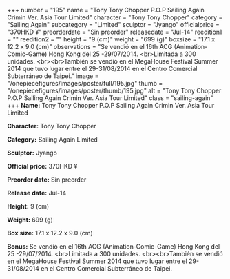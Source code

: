 +++
number = "195"
name = "Tony Tony Chopper P.O.P Sailing Again Crimin Ver. Asia Tour Limited"
character = "Tony Tony Chopper"
category = "Sailing Again"
subcategory = "Limited"
sculptor = "Jyango"
officialprice = "370HKD ¥"
preorderdate = "Sin preorder"
releasedate = "Jul-14"
reedition1 = ""
reedition2 = ""
height = "9 (cm)"
weight = "699 (g)"
boxsize = "17.1 x 12.2 x 9.0 (cm)"
observations = "Se vendió en el 16th ACG (Animation-Comic-Game) Hong Kong del 25 -29/07/2014. &lt;br&gt;Limitada a 300 unidades.  &lt;br&gt;&lt;br&gt;También se vendió en el MegaHouse Festival Summer 2014 que tuvo lugar entre el 29-31/08/2014 en el Centro Comercial Subterráneo de Taipei."
image = "/onepiecefigures/images/poster/full/195.jpg"
thumb = "/onepiecefigures/images/poster/thumb/195.jpg"
alt = "Tony Tony Chopper P.O.P Sailing Again Crimin Ver. Asia Tour Limited"
class = "sailing-again"
+++
**Name:** Tony Tony Chopper P.O.P Sailing Again Crimin Ver. Asia Tour Limited

**Character:** Tony Tony Chopper

**Category:** Sailing Again  Limited 

**Sculptor:** Jyango

**Official price:** 370HKD ¥

**Preorder date:** Sin preorder

**Release date:** Jul-14

**Height:** 9 (cm)

**Weight:** 699 (g)

**Box size:** 17.1 x 12.2 x 9.0 (cm)

**Bonus:** Se vendió en el 16th ACG (Animation-Comic-Game) Hong Kong del 25 -29/07/2014. &lt;br&gt;Limitada a 300 unidades.  &lt;br&gt;&lt;br&gt;También se vendió en el MegaHouse Festival Summer 2014 que tuvo lugar entre el 29-31/08/2014 en el Centro Comercial Subterráneo de Taipei.